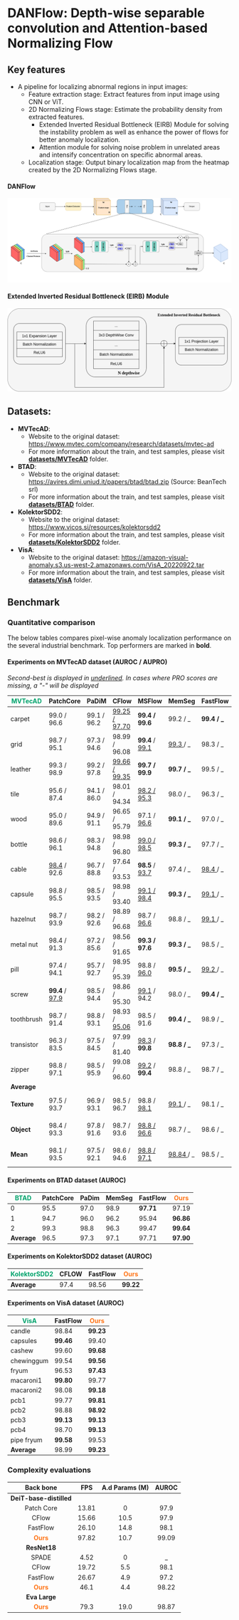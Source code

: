 # DANFlow: Depth-wise separable convolution and Attention-based Normalizing Flow

## Key features

- A pipeline for localizing abnormal regions in input images:
    - Feature extraction stage: Extract features from input image using CNN or ViT.
    - 2D Normalizing Flows stage: Estimate the probability density from extracted features.
        - Extended Inverted Residual Bottleneck (EIRB) Module for solving the instability problem as well as enhance the
          power of flows for better anomaly localization.
        - Attention module for solving noise problem in unrelated areas and intensify concentration on specific
          abnormal areas.
    - Localization stage: Output binary localization map from the heatmap created by the 2D Normalizing Flows
      stage.

#### DANFlow

<img src="images/DANFlow.png">

#### Extended Inverted Residual Bottleneck (EIRB) Module

<img src="images/EIRB.png">

## Datasets:

- **MVTecAD**:
    - Website to the original dataset: https://www.mvtec.com/company/research/datasets/mvtec-ad
    - For more information about the train, and test samples, please visit <a href="datasets/MVTecAD"><strong>
      datasets/MVTecAD</strong></a> folder.
- **BTAD**:
    - Website to the original dataset: https://avires.dimi.uniud.it/papers/btad/btad.zip (Source: BeanTech srl)
    - For more information about the train, and test samples, please visit <a href="datasets/BTAD"><strong>
      datasets/BTAD</strong></a> folder.
- **KolektorSDD2**:
    - Website to the original dataset: https://www.vicos.si/resources/kolektorsdd2
    - For more information about the train, and test samples, please visit <a href="datasets/KolektorSDD2"><strong>
      datasets/KolektorSDD2</strong></a> folder.
- **VisA**:
    - Website to the original dataset: https://amazon-visual-anomaly.s3.us-west-2.amazonaws.com/VisA_20220922.tar
    - For more information about the train, and test samples, please visit <a href="datasets/VisA"><strong>
      datasets/VisA</strong></a> folder.

## Benchmark

### Quantitative comparison

The below tables compares pixel-wise anomaly localization performance on the several industrial benchmark. Top performers are marked in **bold**.

#### Experiments on MVTecAD dataset (AUROC / AUPRO)

_Second-best is displayed in <u>underlined</u>. In cases where PRO scores are missing, a "-" will be displayed_

| <font color="00A36C">**MVTecAD**</font> | **PatchCore**              | **PaDiM**   | **CFlow**            | **MSFlow**                | **MemSeg**         | **FastFlow**      | <font color="ff7518">**Ours**</font> |
|-----------------------------------------|----------------------------|-------------|----------------------|---------------------------|--------------------|-------------------|--------------------------------------|
| carpet                                  | 99.0 / 96.6                | 99.1 / 96.2 | <u>99.25 / 97.70</u> | <b>99.4 / 99.6</b>        | 99.2 / \_          | <b>99.4 / \_</b>  | <b>99.4 / 99.6</b>                   |
| grid                                    | 98.7 / 95.1                | 97.3 / 94.6 | 98.99 / 96.08        | <b>99.4</b> / <u>99.1</u> | <u>99.3 </u> / \_  | 98.3 / \_         | <b>99.41 / 99.52</b>                 |
| leather                                 | 99.3 / 98.9                | 99.2 / 97.8 | <u>99.66 / 99.35</u> | <b>99.7 / 99.9</b>        | <b>99.7 / \_</b>   | 99.5 / \_         | <b>99.72</b> / <u>99.58</u>          |
| tile                                    | 95.6 / 87.4                | 94.1 / 86.0 | 98.01 / 94.34        | <u>98.2 / 95.3</u>        | 98.0 / \_          | 96.3 / \_         | <b>99.20 / 98.45</b>                 |
| wood                                    | 95.0 / 89.6                | 94.9 / 91.1 | 96.65 / 95.79        | 97.1 / <u>96.6</u>        | <b>99.1 / \_</b>   | 97.0 / \_         | <u>98.62</u>  / <b>98.06</b>         |
| bottle                                  | 98.6 / 96.1                | 98.3 / 94.8 | 98.98 / 96.80        | <u>99.0 / 98.5</u>        | <b>99.3 / \_</b>   | 97.7 / \_         | <b>99.27 / 99.1</b>                  |
| cable                                   | <u>98.4</u> / 92.6         | 96.7 / 88.8 | 97.64 / 93.53        | <b>98.5</b> / <u>93.7</u> | 97.4 / \_          | <u>98.4 </u> / \_ | <b>98.5 / 98.42</b>                  |
| capsule                                 | 98.8 / 95.5                | 98.5 / 93.5 | 98.98 / 93.40        | <u>99.1 / 98.4</u>        | <b>99.3 / \_</b>   | <u>99.1 </u> / \_ | <u>99.07 / 99.47</u>                 |
| hazelnut                                | 98.7 / 93.9                | 98.2 / 92.6 | 98.89 / 96.68        | 98.7 / <u>96.6</u>        | 98.8 / \_          | <u>99.1 </u> / \_ | <b>99.30 / 98.18</b>                 |
| metal nut                               | 98.4 / 91.3                | 97.2 / 85.6 | 98.56 / 91.65        | <b>99.3 / 97.6</b>        | <b>99.3 / \_</b>   | 98.5 / \_         | <u>99.18 / 96.5</u>                  |
| pill                                    | 97.4 / 94.1                | 95.7 / 92.7 | 98.95 / 95.39        | 98.8 / <u>96.0</u>        | <b>99.5 / \_</b>   | <u>99.2 </u> / \_ | <u>99.15</u>  / <b>98.66</b>         |
| screw                                   | <b>99.4</b>  / <u>97.9</u> | 98.5 / 94.4 | 98.86 / 95.30        | <u>99.1</u>  / 94.2       | 98.0 / \_          | <b>99.4 / \_</b>  | <b>99.38 / 99.14</b>                 |
| toothbrush                              | 98.7 / 91.4                | 98.8 / 93.1 | 98.93 / <u>95.06</u> | 98.5 / 91.6               | <b>99.4 / \_</b>   | 98.9 / \_         | <u>99.09</u> / <b>99.77</b>          |
| transistor                              | 96.3 / 83.5                | 97.5 / 84.5 | 97.99 / 81.40        | <u>98.3</u> / <b>99.8</b> | <b>98.8 / \_</b>   | 97.3 / \_         | 97.80 / <u>94.13</u>                 |
| zipper                                  | 98.8 / 97.1                | 98.5 / 95.9 | 99.08 / 96.60        | <u>99.2</u> / <b>99.4</b> | 98.8 / \_          | 98.7 / \_         | <b>99.42</b> / <u>99.2</u>           |
| **Average**                             |                            |             |                      |                           |                    |                   |                                      |
| **Texture**                             | 97.5 / 93.7                | 96.9 / 93.1 | 98.5 / 96.7          | 98.8 / <u>98.1</u>        | <u>99.1 </u> / \_  | 98.1 / \_         | <b>99.27 / 99.04</b>                 |
| **Object**                              | 98.4 / 93.3                | 97.8 / 91.6 | 98.7 / 93.6          | <u>98.8 / 96.6</u>        | 98.7 / \_          | 98.6 / \_         | <b>99.00 / 98.24</b>                 |
| **Mean**                                | 98.1 / 93.5                | 97.5 / 92.1 | 98.6 / 94.6          | <u>98.8 / 97.1</u>        | <u>98.84 </u> / \_ | 98.5 / \_         | <b>99.09 / 98.51</b>                 |

#### Experiments on BTAD dataset (AUROC)

| <font color="00A36C">**BTAD**</font> | **PatchCore** | **PaDim** | **MemSeg** | **FastFlow** | <font color="ff7518">**Ours**</font> |
|--------------------------------------|---------------|-----------|------------|--------------|--------------------------------------|
| 0                                    | 95.5          | 97.0      | 98.9       | **97.71**    | 97.19                                |
| 1                                    | 94.7          | 96.0      | 96.2       | 95.94        | **96.86**                            |
| 2                                    | 99.3          | 98.8      | 96.3       | 99.47        | **99.64**                            |
| **Average**                          | 96.5          | 97.3      | 97.1       | 97.71        | **97.90**                            |

#### Experiments on KolektorSDD2 dataset (AUROC)

| <font color="00A36C">**KolektorSDD2**</font> | **CFLOW** | **FastFlow** | <font color="ff7518">**Ours**</font> |
|----------------------------------------------|-----------|--------------|--------------------------------------|
| **Average**                                  | 97.4      | 98.56        | **99.22**                            |

#### Experiments on VisA dataset (AUROC)

| <font color="00A36C">**VisA**</font> | **FastFlow** | <font color="ff7518">**Ours**</font> |
|--------------------------------------|--------------|--------------------------------------|
| candle                               | 98.84        | **99.23**                            |
| capsules                             | **99.46**    | 99.40                                |
| cashew                               | 99.60        | **99.68**                            |
| chewinggum                           | 99.54        | **99.56**                            |
| fryum                                | 96.53        | **97.43**                            |
| macaroni1                            | **99.80**    | 99.77                                |
| macaroni2                            | 98.08        | **99.18**                            |
| pcb1                                 | 99.77        | **99.81**                            |
| pcb2                                 | 98.88        | **98.92**                            |
| pcb3                                 | **99.13**    | **99.13**                            |
| pcb4                                 | 98.70        | **99.13**                            |
| pipe fryum                           | **99.58**    | 99.53                                |
| **Average**                          | 98.99        | **99.23**                            |

### Complexity evaluations

|              Back bone               |  FPS  | A.d Params (M) | AUROC |
|:------------------------------------:|:-----:|:--------------:|:-----:|
|       **DeiT-base-distilled**        |       |                |       |
|              Patch Core              | 13.81 |       0        | 97.9  |
|                CFlow                 | 15.66 |      10.5      | 97.9  |
|               FastFlow               | 26.10 |      14.8      | 98.1  |
| <font color="ff7518">**Ours**</font> | 97.82 |      10.7      | 99.09 |
|             **ResNet18**             |       |                |       |
|                SPADE                 | 4.52  |       0        |   _   |
|                CFlow                 | 19.72 |      5.5       | 98.1  |
|               FastFlow               | 26.67 |      4.9       | 97.2  |
| <font color="ff7518">**Ours**</font> | 46.1  |      4.4       | 98.22 |
|            **Eva Large**             |       |                |       |
| <font color="ff7518">**Ours**</font> | 79.3  |      19.0      | 98.87 |



